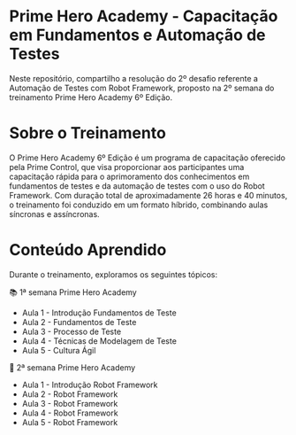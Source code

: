 # Prime Hero Academy - Capacitação em Fundamentos e Automação de Testes

Neste repositório, compartilho a resolução do 2º desafio referente a Automação de Testes com Robot Framework, proposto na 2º semana do treinamento Prime Hero Academy 6º Edição.

# Sobre o Treinamento
O Prime Hero Academy 6º Edição é um programa de capacitação oferecido pela Prime Control, que visa proporcionar aos participantes uma capacitação rápida para o aprimoramento dos conhecimentos em fundamentos de testes e da automação de testes com o uso do Robot Framework. Com duração total de aproximadamente 26 horas e 40 minutos, o treinamento foi conduzido em um formato híbrido, combinando aulas síncronas e assíncronas.

# Conteúdo Aprendido
Durante o treinamento, exploramos os seguintes tópicos:

:books: 1ª semana Prime Hero Academy
  - Aula 1 - Introdução Fundamentos de Teste
  - Aula 2 - Fundamentos de Teste
  - Aula 3 - Processo de Teste
  - Aula 4 - Técnicas de Modelagem de Teste
  - Aula 5 - Cultura Ágil

:robot: 2ª semana Prime Hero Academy
  - Aula 1 - Introdução Robot Framework
  - Aula 2 - Robot Framework
  - Aula 3 - Robot Framework
  - Aula 4 - Robot Framework
  - Aula 5 - Robot Framework
